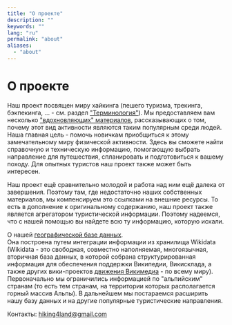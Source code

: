 ```yaml
---
title: "О проекте"
description: ""
keywords: ""
lang: "ru"
permalink: "about"
aliases:
  - "about"
---
```



# О проекте

Наш проект посвящен миру хайкинга (пешего туризма, трекинга, бэкпекинга, ... - см. раздел ["Терминология"](terms)). Мы предоставляем вам несколько ["вдохновляющих" материалов](hiking), рассказывающих о том, почему этот вид активности являются таким популярным среди людей. Наша главная цель - помочь новичкам приобщиться к этому замечательному миру физической активности. Здесь вы сможете найти справочную и техническую информацию, помогающую выбрать направление для путешествия, спланировать и подготовиться к вашему походу. Для опытных туристов наш проект также может быть интересен.

Наш проект ещё сравнительно молодой и работа над ним ещё далека от завершения. Поэтому там, где недостаточно наших собственных материалов, мы компенсируем это ссылками на внешние ресурсы. То есть в дополнение к оригинальному содержанию, наш проект также является агрегатором туристической информации. Поэтому надеемся, что с нашей помощью вы найдете всю ту информацию, которую искали.

О нашей [географической базе данных](places/list).  
Она построена путем интеграции информации из хранилища Wikidata (Wikidata - это свободная, совместно наполняемая, многоязычная, вторичная база данных, в которой собрана структурированная информация для обеспечения поддержки Википедии, Викисклада, а также других вики-проектов [движения Викимедиа](https://www.wikidata.org/wiki/Help:Wikimedia) - по всему миру).  
Первоначально мы ограничились информацией по "альпийским" странам (то есть тем странам, на территории которых располагается горный массив Альпы). В дальнейшем мы постараемся расширить нашу базу данных и на другие популярные туристические направления.

Контакты: [hiking4land@gmail.com](mailto:hiking4land@gmail.com)
